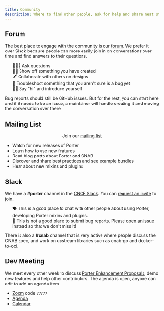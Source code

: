 ```yaml
---
title: Community
description: Where to find other people, ask for help and share neat stuff with the Porter community
---
```


## Forum

The best place to engage with the community is our [forum]. We prefer it over
Slack because people can more easily join in on conversations over time and find
answers to their questions.

<ul style="list-style:none;">
    <li>🙋🏽‍♀️ Ask questions</li>
    <li>💅🏽 Show off something you have created</li>
    <li>🖍 Collaborate with others on designs</li>
    <li>🧯 Troubleshoot something that you aren't sure is a bug yet</li>
    <li>👋🏾 Say "hi" and introduce yourself</li>
</ul>

Bug reports should still be GitHub issues. But for the rest, you can start here
and if it needs to be an issue, a maintainer will handle creating it and moving
the conversation over there.

## Mailing List

<p align="center">Join our <a href="https://groups.io/g/porter">mailing list</a></p>

* Watch for new releases of Porter
* Learn how to use new features
* Read blog posts about Porter and CNAB
* Discover and share best practices and see example bundles
* Hear about new mixins and plugins

## Slack

We have a **#porter** channel in the [CNCF Slack][slack]. You can [request an
invite][invite] to join.

<ul style="list-style: none;">
    <li>🗣 This is a good place to chat with other people about using Porter, developing
Porter mixins and plugins.</li>
    <li>🐞 This is not a good place to submit bug reports. Please 
    <a href="https://github.com/getporter/porter/issues/new">open an issue</a>
instead so that we don't miss it!</li>
</ul>

There is also a **#cnab** channel that is very active where people discuss the CNAB
spec, and work on upstream libraries such as cnab-go and docker-to-oci.

## Dev Meeting

We meet every other week to discuss [Porter Enhancement Proposals], demo new features and help other contributors. The agenda is open, anyone can edit to add an agenda item.

* [Zoom](/zoom/dev/) code `77777`
* [Agenda](/dev-meeting)
* [Calendar](/calendar/)

[Porter Enhancement Proposals]: /contribute/proposals/
[slack]: https://cloud-native.slack.com/
[invite]: https://slack.cncf.io/
[forum]: /forum
